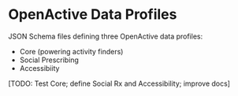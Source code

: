 # OpenActive Data Profiles

JSON Schema files defining three OpenActive data profiles:

* Core (powering activity finders)
* Social Prescribing
* Accessibiity

[TODO: Test Core; define Social Rx and Accessibility; improve docs]
